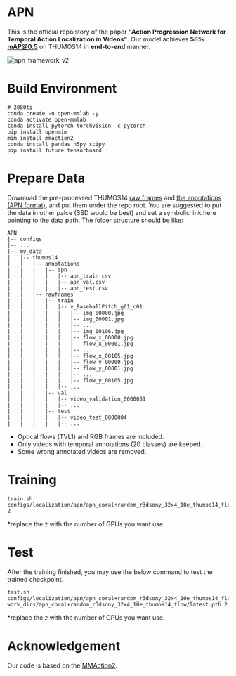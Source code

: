 # APN
This is the official repoistory of the paper **"Action Progression Network for Temporal Action Localization in Videos"**. Our model achieves **58\% mAP@0.5** on THUMOS14 in **end-to-end** manner.

![apn_framework_v2](https://user-images.githubusercontent.com/42603768/167289156-e1748bc1-a8e1-4bcf-93f8-2ae0e2dc4d99.png)


# Build Environment
```shell
# 2080ti
conda create -n open-mmlab -y
conda activate open-mmlab
conda install pytorch torchvision -c pytorch
pip install openmim
mim install mmaction2
conda install pandas h5py scipy
pip install future tensorboard
```

# Prepare Data
Download the pre-processed THUMOS14 [raw frames](https://connectpolyu-my.sharepoint.com/:f:/g/personal/19074484r_connect_polyu_hk/Eue7ALiNQ1NDteHBZXiLuv8B_Q1eM0OMQt1tY3-yHWylGw?e=5ZNyhG) and [the annotations (APN format)](https://connectpolyu-my.sharepoint.com/:f:/g/personal/19074484r_connect_polyu_hk/EqklxouUfZpDgLSQRWEfT4MBcCg1VS6PaJKtjEu8kXAcMw?e=0Qo4ys), and put them under the repo root. You are suggested to put the data in other palce (SSD would be best) and set a symbolic link here pointing to the data path.
The folder structure should be like:
```shell
APN
|-- configs
|-- ...
|-- my_data
|   |-- thumos14
|   |   |-- annotations
|   |   |   |-- apn
|   |   |   |   |-- apn_train.csv
|   |   |   |   |-- apn_val.csv
|   |   |   |   |-- apn_test.csv
|   |   |-- rawframes
|   |   |   |-- train
|   |   |   |   |-- v_BaseballPitch_g01_c01
|   |   |   |   |   |-- img_00000.jpg
|   |   |   |   |   |-- img_00001.jpg
|   |   |   |   |   |-- ...
|   |   |   |   |   |-- img_00106.jpg
|   |   |   |   |   |-- flow_x_00000.jpg
|   |   |   |   |   |-- flow_x_00001.jpg
|   |   |   |   |   |-- ...
|   |   |   |   |   |-- flow_x_00105.jpg
|   |   |   |   |   |-- flow_y_00000.jpg
|   |   |   |   |   |-- flow_y_00001.jpg
|   |   |   |   |   |-- ...
|   |   |   |   |   |-- flow_y_00105.jpg
|   |   |   |   |-- ...
|   |   |   |-- val
|   |   |   |   |-- video_validation_0000051
|   |   |   |   |-- ...
|   |   |   |-- test
|   |   |   |   |-- video_test_0000004
|   |   |   |   |-- ...
```
+ Optical flows (TVL1) and RGB frames are included.
+ Only videos with temporal annotations (20 classes) are keeped.
+ Some wrong annotated videos are removed.

# Training

```shell
train.sh configs/localization/apn/apn_coral+random_r3dsony_32x4_10e_thumos14_flow 2
```
\*replace the `2` with the number of GPUs you want use.

# Test
After the training finished, you may use the below command to test the trained checkpoint.

```shell
test.sh configs/localization/apn/apn_coral+random_r3dsony_32x4_10e_thumos14_flow.py work_dirs/apn_coral+random_r3dsony_32x4_10e_thumos14_flow/latest.pth 2
```
\*replace the `2` with the number of GPUs you want use.

# Acknowledgement
Our code is based on the [MMAction2](https://github.com/open-mmlab/mmaction2).
